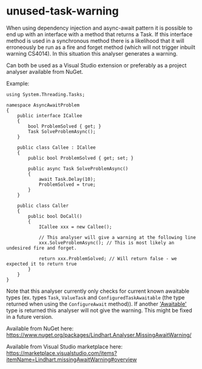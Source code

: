 # unused-task-warning
When using dependency injection and async-await pattern it is possible to end up with an interface with a method that returns a Task. If this interface method is used in a synchronous method there is a likelihood that it will erroneously be run as a fire and forget method (which will not trigger inbuilt warning CS4014). In this situation this analyser generates a warning.

Can both be used as a Visual Studio extension or preferably as a project analyser available from NuGet.

Example:

	using System.Threading.Tasks;

	namespace AsyncAwaitProblem
	{
		public interface ICallee
		{
			bool ProblemSolved { get; }
			Task SolveProblemAsync();
		}

		public class Callee : ICallee
		{
			public bool ProblemSolved { get; set; }

			public async Task SolveProblemAsync()
			{
				await Task.Delay(10);
				ProblemSolved = true;
			}
		}
		
		public class Caller
		{
			public bool DoCall()
			{
				ICallee xxx = new Callee();
	
				// This analyser will give a warning at the following line
				xxx.SolveProblemAsync(); // This is most likely an undesired fire and forget. 
	
				return xxx.ProblemSolved; // Will return false - we expected it to return true
			}
		}
	}


Note that this analyser currently only checks for current known awaitable types (ex. types `Task`, `ValueTask` and `ConfiguredTaskAwaitable` (the type returned when using the `ConfigureAwait` method)). If another ['Awaitable'](https://blogs.msdn.microsoft.com/pfxteam/2011/01/13/await-anything/) type is returned this analyser will not give the warning. This might be fixed in a future version.

Available from NuGet here: https://www.nuget.org/packages/Lindhart.Analyser.MissingAwaitWarning/

Available from Visual Studio marketplace here: https://marketplace.visualstudio.com/items?itemName=Lindhart.missingAwaitWarning#overview

